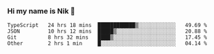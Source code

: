 ### Hi my name is Nik 👋

<!--
**NikDoe/NikDoe** is a ✨ _special_ ✨ repository because its `README.md` (this file) appears on your GitHub profile.

Here are some ideas to get you started:

- 🔭 I’m currently working on ...
- 🌱 I’m currently learning ...
- 👯 I’m looking to collaborate on ...
- 🤔 I’m looking for help with ...
- 💬 Ask me about ...
- 📫 How to reach me: ...
- 😄 Pronouns: ...
- ⚡ Fun fact: ...
-->

<!--START_SECTION:waka-->

```text
TypeScript   24 hrs 18 mins  ████████████▒░░░░░░░░░░░░   49.69 %
JSON         10 hrs 12 mins  █████▒░░░░░░░░░░░░░░░░░░░   20.88 %
Git          8 hrs 32 mins   ████▒░░░░░░░░░░░░░░░░░░░░   17.45 %
Other        2 hrs 1 min     █░░░░░░░░░░░░░░░░░░░░░░░░   04.14 %
```

<!--END_SECTION:waka-->

